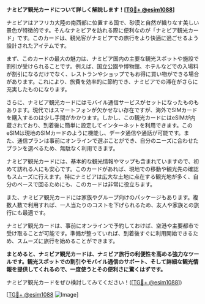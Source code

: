 **ナミビア観光カードについて詳しく解説します！[[TG💪+ @esim1088](https://t.me/s/esim1088)]**

ナミビアはアフリカ大陸の南西部に位置する国で、砂漠と自然が織りなす美しい景色が特徴的です。そんなナミビアを訪れる際に便利なのが「ナミビア観光カード」です。このカードは、観光客がナミビアでの旅行をより快適に過ごせるよう設計されたアイテムです。

まず、このカードの最大の魅力は、ナミビア国内の主要な観光スポットや施設で割引が受けられることです。例えば、国立公園や博物館、ホテルなどでの入場料が割引になるだけでなく、レストランやショップでもお得に買い物ができる場合があります。これにより、旅費を効率的に節約でき、ナミビアでの滞在がさらに充実したものになります。

さらに、ナミビア観光カードにはモバイル通信サービスがセットになったものもあります。現代ではスマートフォンが欠かせない存在ですが、海外でSIMカードを購入するのは少し手間がかかります。しかし、この観光カードにはeSIMが内蔵されており、到着後に簡単に設定してインターネットを利用できます。このeSIMは現地のSIMカードのように機能し、データ通信や通話が可能です。また、通信プランは事前にオンラインで選ぶことができ、自分のニーズに合わせたプランを選べるため、無駄なく利用できます。

ナミビア観光カードには、基本的な観光情報やマップも含まれていますので、初めて訪れる人にも安心です。このカードがあれば、現地での移動や観光先の確認もスムーズに行えます。特にナミビアは広大な土地に点在する観光地が多く、自分のペースで回るためにも、このカードは非常に役立ちます。

また、ナミビア観光カードには家族やグループ向けのパッケージもあります。複数人数で利用すれば、一人当たりのコストを下げられるため、友人や家族との旅行にも最適です。

ナミビア観光カードは、事前にオンラインで予約しておけば、空港や主要都市で受け取ることが可能です。準備が整っていれば、到着後すぐに利用開始できるため、スムーズに旅行を始めることができます。

**まとめると、ナミビア観光カードは、ナミビア旅行の利便性を高める強力なツールです。観光スポットでの割引やモバイル通信のサポート、そして詳細な観光情報を提供してくれるので、一度使うとその便利さに驚くはずです。**

ナミビア観光カードをぜひ検討してみてください！([[TG💪+ @esim1088](https://t.me/s/esim1088)])

[[TG💪+ @esim1088](https://t.me/s/esim1088) ![Image](https://i.postimg.cc/Y0z9fWf4/image.png)]